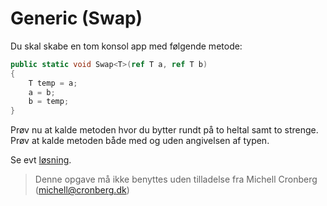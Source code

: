 ﻿# Generic (Swap)

Du skal skabe en tom konsol app med følgende metode:

```csharp
public static void Swap<T>(ref T a, ref T b)
{
    T temp = a;
    a = b;
    b = temp;
}
```
Prøv nu at kalde metoden hvor du bytter rundt på to heltal samt to strenge. Prøv at kalde metoden både med og uden angivelsen af typen.

Se evt [løsning](https://github.com/devcronberg/undervisning-cs-opgaver/blob/master/gemerics-swap/Program.cs).

<!-- footerstart -->
> Denne opgave må ikke benyttes uden tilladelse fra Michell Cronberg (michell@cronberg.dk)
<!-- footerslut -->
